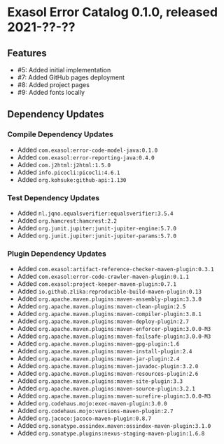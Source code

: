 # Exasol Error Catalog 0.1.0, released 2021-??-??

## Features

* #5: Added initial implementation
* #7: Added GitHub pages deployment
* #8: Added project pages
* #9: Added fonts locally

## Dependency Updates

### Compile Dependency Updates

* Added `com.exasol:error-code-model-java:0.1.0`
* Added `com.exasol:error-reporting-java:0.4.0`
* Added `com.j2html:j2html:1.5.0`
* Added `info.picocli:picocli:4.6.1`
* Added `org.kohsuke:github-api:1.130`

### Test Dependency Updates

* Added `nl.jqno.equalsverifier:equalsverifier:3.5.4`
* Added `org.hamcrest:hamcrest:2.2`
* Added `org.junit.jupiter:junit-jupiter-engine:5.7.0`
* Added `org.junit.jupiter:junit-jupiter-params:5.7.0`

### Plugin Dependency Updates

* Added `com.exasol:artifact-reference-checker-maven-plugin:0.3.1`
* Added `com.exasol:error-code-crawler-maven-plugin:0.1.1`
* Added `com.exasol:project-keeper-maven-plugin:0.7.1`
* Added `io.github.zlika:reproducible-build-maven-plugin:0.13`
* Added `org.apache.maven.plugins:maven-assembly-plugin:3.3.0`
* Added `org.apache.maven.plugins:maven-clean-plugin:2.5`
* Added `org.apache.maven.plugins:maven-compiler-plugin:3.8.1`
* Added `org.apache.maven.plugins:maven-deploy-plugin:2.7`
* Added `org.apache.maven.plugins:maven-enforcer-plugin:3.0.0-M3`
* Added `org.apache.maven.plugins:maven-failsafe-plugin:3.0.0-M3`
* Added `org.apache.maven.plugins:maven-gpg-plugin:1.6`
* Added `org.apache.maven.plugins:maven-install-plugin:2.4`
* Added `org.apache.maven.plugins:maven-jar-plugin:2.4`
* Added `org.apache.maven.plugins:maven-javadoc-plugin:3.2.0`
* Added `org.apache.maven.plugins:maven-resources-plugin:2.6`
* Added `org.apache.maven.plugins:maven-site-plugin:3.3`
* Added `org.apache.maven.plugins:maven-source-plugin:3.2.1`
* Added `org.apache.maven.plugins:maven-surefire-plugin:3.0.0-M3`
* Added `org.codehaus.mojo:exec-maven-plugin:3.0.0`
* Added `org.codehaus.mojo:versions-maven-plugin:2.7`
* Added `org.jacoco:jacoco-maven-plugin:0.8.7`
* Added `org.sonatype.ossindex.maven:ossindex-maven-plugin:3.1.0`
* Added `org.sonatype.plugins:nexus-staging-maven-plugin:1.6.8`
